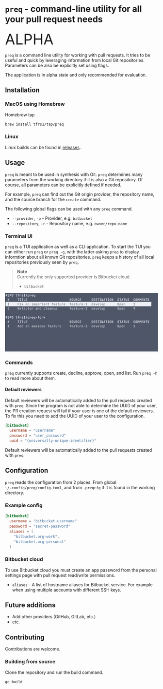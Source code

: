 # `preq` - command-line utility for all your pull request needs

<font size="7">ALPHA</font>

`preq` is a command line utility for working with pull requests. It tries to be useful and quick by leveraging information from local Git repositories. Parameters can be also be explicitly set using flags.

The application is in alpha state and only recommended for evaluation.

## Installation

### MacOS using Homebrew

Homebrew tap
```bash
brew install tfrs1/tap/preq
```

### Linux

Linux builds can be found in [releases](https://github.com/tfrs1/preq/releases).

## Usage

`preq` is meant to be used in synthesis with Git. `preq` determines many parameters from the working directory if it is also a Git repository. Of course, all parameters can be explicitly defined if needed.

For example, `preq` can find out the Git origin provider, the repository name, and the source branch for the `create` command.

The following global flags can be used with any `preq` command.
- `--provider`, `-p` - Provider, e.g. `bitbucket`
- `--repository`, `-r` - Repository name, e.g. `owner/repo-name`

### Terminal UI

`preq` is a TUI application as well as a CLI application. To start the TUI you can either run `preq` or `preq -g`, with the latter asking `preq` to display informtion about all known Git repositories. `preq` keeps a history of all local repositories previously seen by `preq`.

> __Note__  
> Currently the only supported provider is Bitbucket cloud.
> - `bitbucket`

![TUI home](./docs/tui-home-screenshot.png)

### Commands

`preq` currently supports create, decline, approve, open, and list. Run `preq -h` to read more about them.

#### Default reviewers

Default reviewers will be automatically added to the pull requests created with `preq`. Since the program is not able to determine the UUID of your user, the PR creation request will fail if your user is one of the default reviewers. To fix this you need to add the UUID of your user to the configuration.

```toml
[bitbucket]
  username = "username"
  password = "user_password"
  uuid = "{universally-unique-identifier}"
```

Default reviewers will be automatically added to the pull requests created with `preq`.

## Configuration

`preq` reads the configuration from 2 places. From global `~/.config/preq/config.toml`, and from `.preqcfg` if it is found in the working directory.

### Example config
```toml
[bitbucket]
  username = "bitbucket-username"
  password = "secret-password"
  aliases = [
    "bitbucket.org-work",
    "bitbucket.org-personal"
  ]
```
### Bitbucket cloud
To use Bitbucket cloud you must create an app password from the personal settings page with pull request read/write permissions.

* `aliases` - A list of hostname aliases for Bitbucket service. For example when using multiple accounts with different SSH keys.

## Future additions

- Add other providers (GitHub, GitLab, etc.)
- etc.

## Contributing

Contributions are welcome.

### Building from source

Clone the repository and run the build command.
```
go build
```
